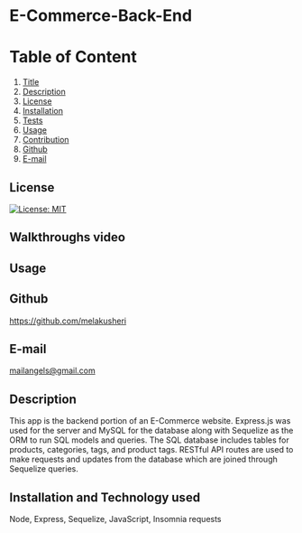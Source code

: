 
# E-Commerce-Back-End

# Table of Content
  1. [Title](#Title)
  2. [Description](#Description)
  3. [License](#License)
  4. [Installation](#Installation)
  5. [Tests](#Tests)
  6. [Usage](#Usage)
  7. [Contribution](#Contribution)
  8. [Github](#Github)
  9. [E-mail](#Email)  
  

  
  ## License
  [![License: MIT](https://img.shields.io/badge/License-MIT-yellow.svg)](https://opensource.org/licenses/MIT)

  
  ## Walkthroughs video
  

  
  ## Usage
 
  
 
  
  ## Github
  https://github.com/melakusheri
  
 
 
  ## E-mail
  mailangels@gmail.com


## Description
This app is the backend portion of an E-Commerce website. Express.js was used for the server and MySQL for the database along with Sequelize as the ORM to run SQL models and queries. The SQL database includes tables for products, categories, tags, and product tags. RESTful API routes are used to make requests and updates from the database which are joined through Sequelize queries.


## Installation and Technology used

Node, Express, Sequelize, JavaScript, Insomnia requests

